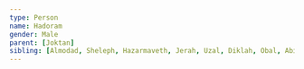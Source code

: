 ```yaml
---
type: Person
name: Hadoram
gender: Male
parent: [Joktan]
sibling: [Almodad, Sheleph, Hazarmaveth, Jerah, Uzal, Diklah, Obal, Abimael, Sheba Son Of Joktan, Ophir, Havilah Son Of Joktan, Jobab]
---
```

